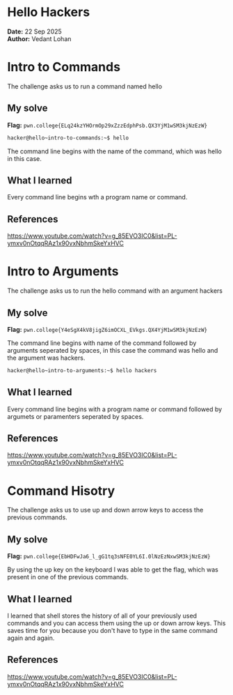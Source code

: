 # Hello Hackers

**Date:** 22 Sep 2025  
**Author:** Vedant Lohan

# Intro to Commands
The challenge asks us to run a command named hello

## My solve
**Flag:** `pwn.college{ELq24kzYHOrmOp29xZzzEdphPsb.QX3YjM1wSM3kjNzEzW}`

```bash
hacker@hello~intro-to-commands:~$ hello
```
The command line begins with the name of the command, which was hello in this case.

## What I learned
Every command line begins wth a program name or command.

## References 
https://www.youtube.com/watch?v=g_85EVO3IC0&list=PL-ymxv0nOtqqRAz1x90vxNbhmSkeYxHVC


# Intro to Arguments
The challenge asks us to run the hello command with an argument hackers

## My solve
**Flag:** `pwn.college{Y4eSgX4kV8jigZ6imOCXL_EVkgs.QX4YjM1wSM3kjNzEzW}`

The command line begins with name of the command followed by arguments seperated by spaces, in this case the command was hello and the argument was hackers.

```bash
hacker@hello~intro-to-arguments:~$ hello hackers
```
## What I learned
Every command line begins with a program name or command followed by argumets or paramenters seperated by spaces.

## References 
https://www.youtube.com/watch?v=g_85EVO3IC0&list=PL-ymxv0nOtqqRAz1x90vxNbhmSkeYxHVC



# Command Hisotry
The challenge asks us to use up and down arrow keys to access the previous commands.


## My solve
**Flag:** `pwn.college{EbHDFwJa6_l_gG1tq3sNFE0YL6I.0lNzEzNxwSM3kjNzEzW}`

By using the up key on the keyboard I was able to get the flag, which was present in one of the previous commands.


## What I learned
I learned that shell stores the history of all of your previously used commands and you can access them using the up or down arrow keys. This saves time for you because you don't have to type in the same command again and again.

## References 
https://www.youtube.com/watch?v=g_85EVO3IC0&list=PL-ymxv0nOtqqRAz1x90vxNbhmSkeYxHVC





